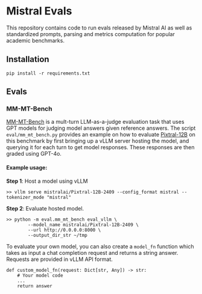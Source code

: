 # Mistral Evals

This repository contains code to run evals released by Mistral AI as well as standardized prompts, parsing and metrics computation for popular academic benchmarks.

## Installation

```
pip install -r requirements.txt
```

## Evals

### MM-MT-Bench

[MM-MT-Bench](https://huggingface.co/datasets/mistralai/MM-MT-Bench) is a mult-turn LLM-as-a-judge evaluation task that uses GPT models for judging model answers given reference answers. The script `eval/mm_mt_bench.py` provides an example on how to evaluate [Pixtral-12B](https://mistral.ai/news/pixtral-12b/) on this benchmark by first bringing up a vLLM server hosting the model, and querying it for each turn to get model responses. These responses are then graded using GPT-4o.

#### Example usage:

**Step 1**: Host a model using vLLM
```
>> vllm serve mistralai/Pixtral-12B-2409 --config_format mistral --tokenizer_mode "mistral"
```

**Step 2**: Evaluate hosted model.
```
>> python -m eval.mm_mt_bench eval_vllm \
        --model_name mistralai/Pixtral-12B-2409 \
        --url http://0.0.0.0:8000 \
        --output_dir_str ~/tmp
```

To evaluate your own model, you can also create a `model_fn` function which takes as
input a chat completion request and returns a string answer. Requests are provided in
vLLM API format.

```
def custom_model_fn(request: Dict[str, Any]) -> str:
    # Your model code
    ...
    return answer
```
